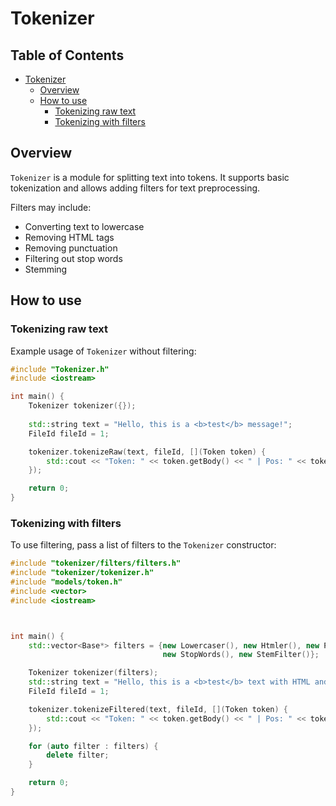 # Tokenizer

## Table of Contents
<!-- TOC -->
* [Tokenizer](#tokenizer)
    * [Overview](#overview)
    * [How to use](#how-to-use)
        * [Tokenizing raw text](#tokenizing-raw-text)
        * [Tokenizing with filters](#tokenizing-with-filters)
<!-- TOC -->

## Overview
`Tokenizer` is a module for splitting text into tokens. It supports basic tokenization and allows adding filters for text preprocessing.

Filters may include:
- Converting text to lowercase
- Removing HTML tags
- Removing punctuation
- Filtering out stop words
- Stemming

## How to use

### Tokenizing raw text
Example usage of `Tokenizer` without filtering:
```cpp
#include "Tokenizer.h"
#include <iostream>

int main() {
    Tokenizer tokenizer({});
    
    std::string text = "Hello, this is a <b>test</b> message!";
    FileId fileId = 1;

    tokenizer.tokenizeRaw(text, fileId, [](Token token) {
        std::cout << "Token: " << token.getBody() << " | Pos: " << token.getPos() << std::endl;
    });

    return 0;
}
```

### Tokenizing with filters
To use filtering, pass a list of filters to the `Tokenizer` constructor:
```cpp
#include "tokenizer/filters/filters.h"
#include "tokenizer/tokenizer.h"
#include "models/token.h"
#include <vector>
#include <iostream>



int main() {
    std::vector<Base*> filters = {new Lowercaser(), new Htmler(), new Punctuator(),
                                  new StopWords(), new StemFilter()};

    Tokenizer tokenizer(filters);
    std::string text = "Hello, this is a <b>test</b> text with HTML and some stopwords.";
    FileId fileId = 1;

    tokenizer.tokenizeFiltered(text, fileId, [](Token token) {
        std::cout << "Token: " << token.getBody() << " | Pos: " << token.getPos() << std::endl;
    });

    for (auto filter : filters) {
        delete filter;
    }

    return 0;
}
```
